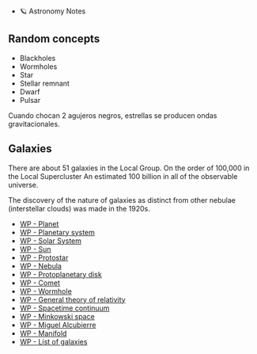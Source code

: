 - 🪐 Astronomy Notes

## Random concepts

- Blackholes
- Wormholes
- Star
- Stellar remnant
- Dwarf
- Pulsar

Cuando chocan 2 agujeros negros, estrellas se producen ondas gravitacionales.

## Galaxies

There are about 51 galaxies in the Local Group.
On the order of 100,000 in the Local Supercluster
An estimated 100 billion in all of the observable universe.

The discovery of the nature of galaxies as distinct from other nebulae (interstellar clouds) was made in the 1920s.

- [WP - Planet](https://en.wikipedia.org/wiki/Planet)
- [WP - Planetary system](https://en.wikipedia.org/wiki/Planetary_system)
- [WP - Solar System](https://en.wikipedia.org/wiki/Solar_System)
- [WP - Sun](https://en.wikipedia.org/wiki/Sun)
- [WP - Protostar](https://en.wikipedia.org/wiki/Protostar)
- [WP - Nebula](https://en.wikipedia.org/wiki/Nebula)
- [WP - Protoplanetary disk](https://en.wikipedia.org/wiki/Protoplanetary_disk)
- [WP - Comet](https://en.wikipedia.org/wiki/Comet)
- [WP - Wormhole](https://en.wikipedia.org/wiki/Wormhole)
- [WP - General theory of relativity](https://en.wikipedia.org/wiki/General_relativity)
- [WP - Spacetime continuum](https://en.wikipedia.org/wiki/Spacetime)
- [WP - Minkowski space](https://en.wikipedia.org/wiki/Minkowski_space)
- [WP - Miguel Alcubierre](https://en.wikipedia.org/wiki/Miguel_Alcubierre)
- [WP - Manifold](https://en.wikipedia.org/wiki/Manifold)
- [WP - List of galaxies](https://en.wikipedia.org/wiki/List_of_galaxies)
